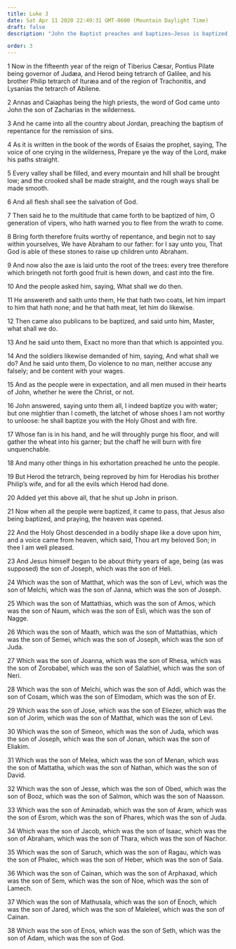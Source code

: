 ```yaml
---
title: Luke 3
date: Sat Apr 11 2020 22:49:31 GMT-0600 (Mountain Daylight Time)
draft: false
description: "John the Baptist preaches and baptizes—Jesus is baptized, and God acclaims Him as His Son—Jesus’ genealogy back to Adam is given."

order: 3
---
```

    
1 Now in the fifteenth year of the reign of Tiberius Cæsar, Pontius Pilate being governor of Judæa, and Herod being tetrarch of Galilee, and his brother Philip tetrarch of Ituræa and of the region of Trachonitis, and Lysanias the tetrarch of Abilene.

2 Annas and Caiaphas being the high priests, the word of God came unto John the son of Zacharias in the wilderness.

3 And he came into all the country about Jordan, preaching the baptism of repentance for the remission of sins.

4 As it is written in the book of the words of Esaias the prophet, saying, The voice of one crying in the wilderness, Prepare ye the way of the Lord, make his paths straight.

5 Every valley shall be filled, and every mountain and hill shall be brought low; and the crooked shall be made straight, and the rough ways shall be made smooth.

6 And all flesh shall see the salvation of God.

7 Then said he to the multitude that came forth to be baptized of him, O generation of vipers, who hath warned you to flee from the wrath to come.

8 Bring forth therefore fruits worthy of repentance, and begin not to say within yourselves, We have Abraham to our father: for I say unto you, That God is able of these stones to raise up children unto Abraham.

9 And now also the axe is laid unto the root of the trees: every tree therefore which bringeth not forth good fruit is hewn down, and cast into the fire.

10 And the people asked him, saying, What shall we do then.

11 He answereth and saith unto them, He that hath two coats, let him impart to him that hath none; and he that hath meat, let him do likewise.

12 Then came also publicans to be baptized, and said unto him, Master, what shall we do.

13 And he said unto them, Exact no more than that which is appointed you.

14 And the soldiers likewise demanded of him, saying, And what shall we do? And he said unto them, Do violence to no man, neither accuse any falsely; and be content with your wages.

15 And as the people were in expectation, and all men mused in their hearts of John, whether he were the Christ, or not.

16 John answered, saying unto them all, I indeed baptize you with water; but one mightier than I cometh, the latchet of whose shoes I am not worthy to unloose: he shall baptize you with the Holy Ghost and with fire.

17 Whose fan is in his hand, and he will throughly purge his floor, and will gather the wheat into his garner; but the chaff he will burn with fire unquenchable.

18 And many other things in his exhortation preached he unto the people.

19 But Herod the tetrarch, being reproved by him for Herodias his brother Philip’s wife, and for all the evils which Herod had done.

20 Added yet this above all, that he shut up John in prison.

21 Now when all the people were baptized, it came to pass, that Jesus also being baptized, and praying, the heaven was opened.

22 And the Holy Ghost descended in a bodily shape like a dove upon him, and a voice came from heaven, which said, Thou art my beloved Son; in thee I am well pleased.

23 And Jesus himself began to be about thirty years of age, being (as was supposed) the son of Joseph, which was the son of Heli.

24 Which was the son of Matthat, which was the son of Levi, which was the son of Melchi, which was the son of Janna, which was the son of Joseph.

25 Which was the son of Mattathias, which was the son of Amos, which was the son of Naum, which was the son of Esli, which was the son of Nagge.

26 Which was the son of Maath, which was the son of Mattathias, which was the son of Semei, which was the son of Joseph, which was the son of Juda.

27 Which was the son of Joanna, which was the son of Rhesa, which was the son of Zorobabel, which was the son of Salathiel, which was the son of Neri.

28 Which was the son of Melchi, which was the son of Addi, which was the son of Cosam, which was the son of Elmodam, which was the son of Er.

29 Which was the son of Jose, which was the son of Eliezer, which was the son of Jorim, which was the son of Matthat, which was the son of Levi.

30 Which was the son of Simeon, which was the son of Juda, which was the son of Joseph, which was the son of Jonan, which was the son of Eliakim.

31 Which was the son of Melea, which was the son of Menan, which was the son of Mattatha, which was the son of Nathan, which was the son of David.

32 Which was the son of Jesse, which was the son of Obed, which was the son of Booz, which was the son of Salmon, which was the son of Naasson.

33 Which was the son of Aminadab, which was the son of Aram, which was the son of Esrom, which was the son of Phares, which was the son of Juda.

34 Which was the son of Jacob, which was the son of Isaac, which was the son of Abraham, which was the son of Thara, which was the son of Nachor.

35 Which was the son of Saruch, which was the son of Ragau, which was the son of Phalec, which was the son of Heber, which was the son of Sala.

36 Which was the son of Cainan, which was the son of Arphaxad, which was the son of Sem, which was the son of Noe, which was the son of Lamech.

37 Which was the son of Mathusala, which was the son of Enoch, which was the son of Jared, which was the son of Maleleel, which was the son of Cainan.

38 Which was the son of Enos, which was the son of Seth, which was the son of Adam, which was the son of God.
